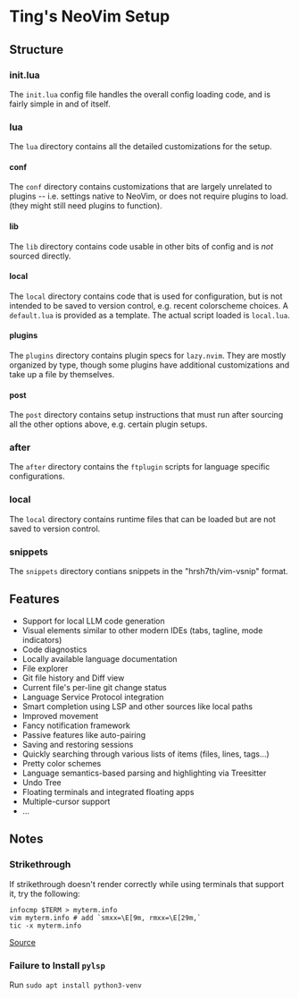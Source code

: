 # Ting's NeoVim Setup

## Structure

### init.lua

The `init.lua` config file handles the overall config loading code, and is
fairly simple in and of itself.

### lua

The `lua` directory contains all the detailed customizations for the setup.

#### conf

The `conf` directory contains customizations that are largely unrelated to
plugins -- i.e. settings native to NeoVim, or does not require plugins to load.
(they might still need plugins to function).

#### lib

The `lib` directory contains code usable in other bits of config and is _not_
sourced directly.

#### local

The `local` directory contains code that is used for configuration, but is not
intended to be saved to version control, e.g. recent colorscheme choices. A
`default.lua` is provided as a template. The actual script loaded is
`local.lua`.

#### plugins

The `plugins` directory contains plugin specs for `lazy.nvim`. They are mostly
organized by type, though some plugins have additional customizations and take
up a file by themselves.

#### post

The `post` directory contains setup instructions that must run after sourcing
all the other options above, e.g. certain plugin setups.

### after

The `after` directory contains the `ftplugin` scripts for language specific
configurations.

### local

The `local` directory contains runtime files that can be loaded but are not
saved to version control.

### snippets

The `snippets` directory contians snippets in the "hrsh7th/vim-vsnip" format.


## Features

* Support for local LLM code generation
* Visual elements similar to other modern IDEs (tabs, tagline, mode indicators)
* Code diagnostics
* Locally available language documentation
* File explorer
* Git file history and Diff view
* Current file's per-line git change status
* Language Service Protocol integration
* Smart completion using LSP and other sources like local paths
* Improved movement
* Fancy notification framework
* Passive features like auto-pairing
* Saving and restoring sessions
* Quickly searching through various lists of items (files, lines, tags...)
* Pretty color schemes
* Language semantics-based parsing and highlighting via Treesitter
* Undo Tree
* Floating terminals and integrated floating apps
* Multiple-cursor support
* ...

## Notes

### Strikethrough

If strikethrough doesn't render correctly while using terminals that support it,
try the following:

```
infocmp $TERM > myterm.info
vim myterm.info # add `smxx=\E[9m, rmxx=\E[29m,`
tic -x myterm.info
```

[Source](https://github.com/neovim/neovim/discussions/24346#discussioncomment-9197378)

### Failure to Install `pylsp`

Run `sudo apt install python3-venv`
